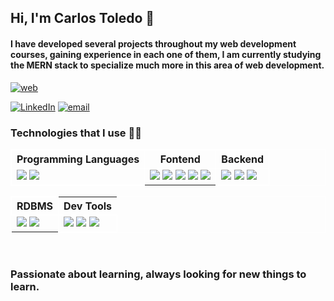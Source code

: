 
## Hi, I'm Carlos Toledo 👋 

#### I have developed several projects throughout my web development courses, gaining experience in each one of them, I am currently studying the MERN stack to specialize much more in this area of web development.


[![web](https://img.shields.io/badge/website-000000?style=for-the-badge&logo=About.me&logoColor=white)](https://ctoledo.netlify.app/)


[![LinkedIn](https://img.shields.io/badge/LinkedIn-0077B5?style=for-the-badge&logo=linkedin&logoColor=white)](https://www.linkedin.com/in/carlos-toledo-384139187)
[![email](https://img.shields.io/badge/Gmail-D14836?style=for-the-badge&logo=gmail&logoColor=white)](mailto:cltr996@gmail.com)





### Technologies that I use 🧑‍💻

<table style="border: 1px solid white">
  <tr>
    <th style="border: 1px solid white">Programming Languages</th>
    <th style="border: 1px solid white">Fontend</th>
    <th style="border: 1px solid white">Backend</th>
  </tr>
  <tr>
    <td style="border: 1px solid white">
    <img src="https://img.shields.io/badge/JavaScript-F7DF1E?style=for-the-badge&logo=javascript&logoColor=black">
    <img src="https://img.shields.io/badge/PHP-777BB4?style=for-the-badge&logo=php&logoColor=white">
    </td>
    <td>
    <img src="https://img.shields.io/badge/HTML5-E34F26?style=for-the-badge&logo=html5&logoColor=white">
    <img src="https://img.shields.io/badge/CSS3-1572B6?style=for-the-badge&logo=css3&logoColor=white">
    <img src="https://img.shields.io/badge/Sass-CC6699?style=for-the-badge&logo=sass&logoColor=white">
    <img src="https://img.shields.io/badge/Tailwind_CSS-38B2AC?style=for-the-badge&logo=tailwind-css&logoColor=white">
    <img src="https://img.shields.io/badge/React-20232A?style=for-the-badge&logo=react&logoColor=61DAFB">
    </td>
    <td style="border: 1px solid white">
    <img src="https://img.shields.io/badge/Express.js-404D59?style=for-the-badge">
    <img src="https://img.shields.io/badge/Node.js-43853D?style=for-the-badge&logo=node.js&logoColor=white">
    <img src="https://img.shields.io/badge/Laravel-FF2D20?style=for-the-badge&logo=laravel&logoColor=white">
    </td>
  </tr>
</table>

<table style="border: 1px solid white">
  <tr >
    <th style="border: 1px solid white">RDBMS</th>
    <th>Dev Tools</th>
  </tr>
  <tr>
    <td>
    <img src="https://img.shields.io/badge/MySQL-00000F?style=for-the-badge&logo=mysql&logoColor=white">
    <img src="https://img.shields.io/badge/MongoDB-4EA94B?style=for-the-badge&logo=mongodb&logoColor=white">
    </td>
    <td style="border: 1px solid white">
    <img src="https://img.shields.io/badge/Visual_Studio_Code-0078D4?style=for-the-badge&logo=visual%20studio%20code&logoColor=whit">
    <img src="https://img.shields.io/badge/GIT-E44C30?style=for-the-badge&logo=git&logoColor=white">
    <img src="https://img.shields.io/badge/Netlify-00C7B7?style=for-the-badge&logo=netlify&logoColor=white">
    </td>
  </tr>
</table>
<br>

### Passionate about learning, always looking for new things to learn.


